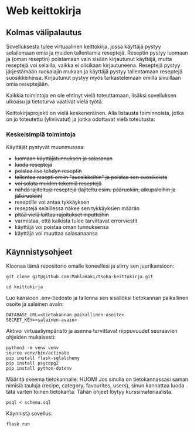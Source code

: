 # Web keittokirja

## Kolmas välipalautus

Sovelluksesta tulee virtuaalinen keittokirja, jossa käyttäjä pystyy selailemaan omia ja muiden tallentamia reseptejä. Reseptin pystyy luomaan ja (oman reseptin) poistamaan vain sisään kirjautunut käyttäjä, mutta reseptejä voi selailla, vaikka ei olisikaan kirjautuneena. Reseptejä pystyy järjestämään ruokalajin mukaan ja käyttäjä pystyy tallentamaan reseptejä suosikkeihinsa. Kirjautunut pystyy myös tarkastelemaan omilla sivuillaan omia reseptejään.

Kaikkia toimintoja en ole ehtinyt vielä toteuttamaan, lisäksi sovelluksen ulkoasu ja tietoturva vaativat vielä työtä.

Keittokirjaprojekti on vielä  keskeneräinen. Alla listausta toiminnoista, jotka on jo toteutettu (yliviivatut) ja joitka odottavat vielä toteutusta:

### Keskeisimpiä toimintoja

Käyttäjät pystyvät muunmuassa:

- ~~luomaan käyttäjätunnuksen ja salasanan~~
- ~~luoda reseptejä~~
- ~~poistaa itse tehdyn reseptin~~
- ~~tallentaa resepti omiin "suosikkeihin" ja poistaa sen suosikeista~~
- ~~voi selata muiden tekemiä reseptejä~~
- ~~nähdä lajiteltuja reseptejä (lajiteltu esim. pääruokiin, alkupaloihin ja jälkiruokiin)~~
- reseptille voi antaa tykkäyksen
- reseptejä selaillessa näkee sen tykkäyksien määrän
- ~~pitää vielä laittaa rajoitukset inputteihin~~
- varmistaa, että kaikista tulee tarvittavat errorviestit
- käyttäjä voi poistaa oman tunnuksensa
- käyttäjä voi muuttaa salasanaansa




## Käynnistysohjeet

Kloonaa tämä repositorio omalle koneellesi ja siirry sen juurikansioon:
```
git clone git@github.com:Mahlamaki/tsoha-keittokirja.git

cd keittokirja
```

Luo kansioon .env-tiedosto ja tallenna sen sisällöksi tietokannan paikallinen osoite ja salainen avain:

```
DATABASE_URL=<tietokannan-paikallinen-osoite>
SECRET_KEY=<salainen-avain>
```

Aktivoi virtuaaliympäristö ja asenna tarvittavat riippuvuudet seuraavien ohjeiden mukaisesti:

```
python3 -m venv venv
source venv/bin/activate
pip install flask-sqlalchemy
pip install psycopg2
pip install python-dotenv
```

Määritä skeema tietokannalle:
HUOM! Jos sinulla on tietokannassasi saman nimisiä tauluja (recipe, category, favourites, users), sinun kannattaa luoda tätä varten toinen tietokanta. Tähän ohjeet löytyy kurssimateriaalista.

```
psql < schema.sql
```

Käynnistä sovellus:

```
flask run
```
